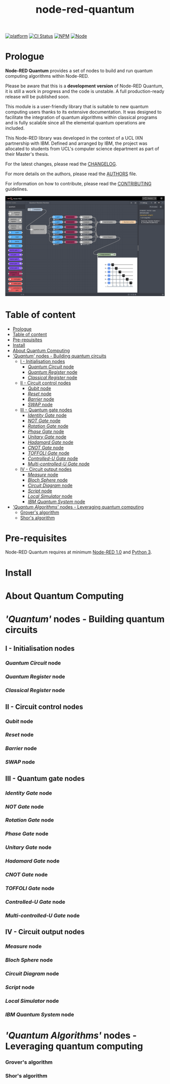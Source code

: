 <header><h1 style='font-size: 25pt'>node-red-quantum</h1></header>

[![platform](https://img.shields.io/badge/platform-Node--RED-red)](https://nodered.org)
[![CI Status](https://img.shields.io/github/workflow/status/louislefevre/node-red-contrib-quantum/Node.js%20CI)](https://github.com/louislefevre/node-red-contrib-quantum/actions/workflows/node.js.yml)
[![NPM](https://img.shields.io/npm/v/node-red-contrib-quantum)](https://www.npmjs.com/package/node-red-contrib-quantum)
[![Node](https://img.shields.io/node/v/node-red-contrib-quantum)](https://nodejs.org/en/)


# Prologue

**Node-RED Quantum** provides a set of nodes to build and run quantum computing algorithms within Node-RED.

Please be aware that this is a  **development version** of Node-RED Quantum, it is still a work in progress and the code is unstable. A full production-ready release will be published soon.

This module is a user-friendly library that is suitable to new quantum computing users thanks to its extensive documentation. It was designed to facilitate the integration of quantum algorithms within classical programs and is fully scalable since all the elemental quantum operations are included. 

This Node-RED library was developed in the context of a UCL IXN partnership with IBM. Defined and arranged by IBM, the project was allocated to students from UCL's computer science department as part of their Master's thesis. 

For the latest changes, please read the [CHANGELOG](CHANGELOG.md).

For more details on the authors, please read the [AUTHORS](AUTHORS) file.

For information on how to contribute, please read the [CONTRIBUTING](CONTRIBUTING.md) guidelines.

![Quantum Circuit example](./images/QuantumRandomNumber.png)


# Table of content 
- [Prologue](#prologue)
- [Table of content](#table-of-content)
- [Pre-requisites](#pre-requisites)
- [Install](#install)
- [About Quantum Computing](#about-quantum-computing)
- [*'Quantum'* nodes - Building quantum circuits](#quantum-nodes---building-quantum-circuits)
  - [I - Initialisation nodes](#i---initialisation-nodes)
    - [*Quantum Circuit* node](#quantum-circuit-node)
    - [*Quantum Register* node](#quantum-register-node)
    - [*Classical Register* node](#classical-register-node)
  - [II - Circuit control nodes](#ii---circuit-control-nodes)
    - [*Qubit* node](#qubit-node)
    - [*Reset* node](#reset-node)
    - [*Barrier* node](#barrier-node)
    - [*SWAP* node](#swap-node)
  - [III - Quantum gate nodes](#iii---quantum-gate-nodes)
    - [*Identity Gate* node](#identity-gate-node)
    - [*NOT Gate* node](#not-gate-node)
    - [*Rotation Gate* node](#rotation-gate-node)
    - [*Phase Gate* node](#phase-gate-node)
    - [*Unitary Gate* node](#unitary-gate-node)
    - [*Hadamard Gate* node](#hadamard-gate-node)
    - [*CNOT Gate* node](#cnot-gate-node)
    - [*TOFFOLI Gate* node](#toffoli-gate-node)
    - [*Controlled-U Gate* node](#controlled-u-gate-node)
    - [*Multi-controlled-U Gate* node](#multi-controlled-u-gate-node)
  - [IV - Circuit output nodes](#iv---circuit-output-nodes)
    - [*Measure* node](#measure-node)
    - [*Bloch Sphere* node](#bloch-sphere-node)
    - [*Circuit Diagram* node](#circuit-diagram-node)
    - [*Script* node](#script-node)
    - [*Local Simulator* node](#local-simulator-node)
    - [*IBM Quantum System* node](#ibm-quantum-system-node)
- [*'Quantum Algorithms'* nodes - Leveraging quantum computing](#quantum-algorithms-nodes---leveraging-quantum-computing)
    - [Grover's algorithm](#grovers-algorithm)
    - [Shor's algorithm](#shors-algorithm)



# Pre-requisites
Node-RED Quantum requires at minimum [Node-RED 1.0](https://nodered.org) and [Python 3](https://www.python.org/).



# Install



# About Quantum Computing




# *'Quantum'* nodes - Building quantum circuits


## I - Initialisation nodes

### *Quantum Circuit* node

### *Quantum Register* node

### *Classical Register* node



## II - Circuit control nodes

### *Qubit* node

### *Reset* node

### *Barrier* node

### *SWAP* node



## III - Quantum gate nodes

### *Identity Gate* node

### *NOT Gate* node

### *Rotation Gate* node

### *Phase Gate* node

### *Unitary Gate* node

### *Hadamard Gate* node

### *CNOT Gate* node

### *TOFFOLI Gate* node

### *Controlled-U Gate* node

### *Multi-controlled-U Gate* node



## IV - Circuit output nodes

### *Measure* node

### *Bloch Sphere* node

### *Circuit Diagram* node

### *Script* node

### *Local Simulator* node

### *IBM Quantum System* node




# *'Quantum Algorithms'* nodes - Leveraging quantum computing

### Grover's algorithm

### Shor's algorithm